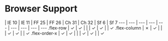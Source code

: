 # Browser Support

 | IE 10 | IE 11 | FF 25 | FF 26 | Ch 31 | Ch 32 | Sf 6 | Sf 7
--- | --- | --- | --- | --- | --- | --- | --- | ---
.flex-row | ✓ | ✓ |  |  | ✓ | ✓ |  | ✓
.flex-column | ✗ | ✓ |  |  | ✓ | ✓ |  | ✓
.flex-order-x | ✓ | ✓ |  |  | ✓ | ✓ |  | ✓

